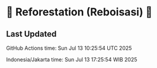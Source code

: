 
# 🌳 Reforestation (Reboisasi) 🌲

## Last Updated

GitHub Actions time: Sun Jul 13 10:25:54 UTC 2025

Indonesia/Jakarta time: Sun Jul 13 17:25:54 WIB 2025
